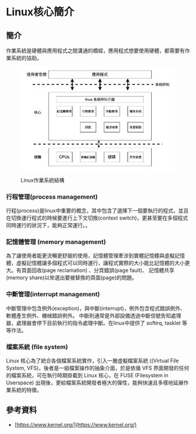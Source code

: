 # Linux核心簡介

## 簡介

作業系統是硬體與應用程式之間溝通的橋樑，應用程式想要使用硬體，都需要有作業系統的協助。

<figure><img src=".gitbook/assets/linux-kernel-structure.jpg" alt="" width="563"><figcaption><p>Linux作業系統結構</p></figcaption></figure>

### 行程管理(process management)&#x20;

行程(process)是linux中重要的概念，其中包含了選擇下一個要執行的程式，並且在切換運行程式的時候要進行上下文切換(context switch)，更甚至要在多個程式同時運行的狀況下，能夠正常運行。。

### 記憶體管理 (memory management)

為了讓使用者能更流暢更舒服的使用，記憶體管理牽涉到實體記憶體與虛擬記憶體，虛擬記憶體讓多個程式可以同時運行，讓程式實際的大小能比記憶體的大小更大。有頁面回收(page reclamation) 、分頁錯誤(page fault)、 記憶體共享(memory share)以侔選出要被替換的頁面(page)的問題。

### 中斷管理(interrupt management)&#x20;

中斷管理中包含例外(exception)，與中斷(interrupt)，例外包含程式錯誤例外、軟體產生例外、機械錯誤例外。 中斷則通常是外部設備透過中斷信號告知處理器，處理器會停下目前執行的指令處理中斷。在linux中提供了 softirq, tasklet 等等作法。

### 檔案系統 (file system)

Linux 核心為了統合各個檔案系統實作，引入一層虛擬檔案系統 ((Virtual File System, VFS)，後者是一組檔案操作的抽象介面，於是依循 VFS 界面開發的任何的檔案系統，可在執行時期掛載到 Linux 核心，在 FUSE (Filesystem in Userspace) 出現後，更給檔案系統開發者極大的彈性，能夠快速且多樣地延展作業系統的特徵。

## 參考資料

* [https://www.kernel.org/](https://www.kernel.org/)
